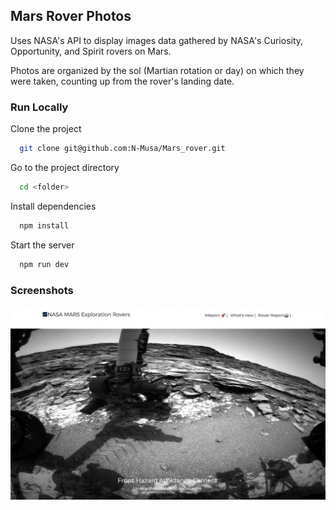 
## Mars Rover Photos
Uses NASA's API to display images data gathered by NASA's Curiosity, Opportunity, and Spirit rovers on Mars.

Photos are organized by the sol (Martian rotation or day) on which they were taken, counting up from the rover's landing date. 


### Run Locally

Clone the project

```bash
  git clone git@github.com:N-Musa/Mars_rover.git
```

Go to the project directory

```bash
  cd <folder>
```

Install dependencies

```bash
  npm install
```

Start the server

```bash
  npm run dev
```
### Screenshots

![App Screenshot](src/assets/screenshot.png)


